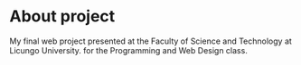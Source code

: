 # About project
My final web project presented at the Faculty of Science and Technology at Licungo University. for the Programming and Web Design class.
